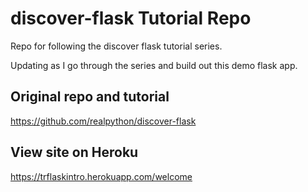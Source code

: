 # discover-flask Tutorial Repo

Repo for following the discover flask tutorial series.

Updating as I go through the series and build out this demo flask app.

## Original repo and tutorial

https://github.com/realpython/discover-flask

## View site on Heroku

https://trflaskintro.herokuapp.com/welcome
